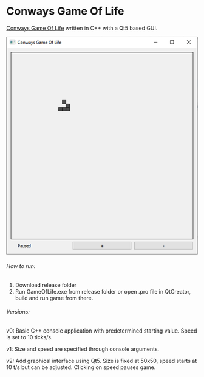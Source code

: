 # Conways Game Of Life
[Conways Game Of Life](https://en.wikipedia.org/wiki/Conway%27s_Game_of_Life#Examples_of_patterns) written in C++ with a Qt5 based GUI.

![alt text](https://github.com/jleipus/Game-Of-Life/blob/master/screencap.png?raw=true)

###### How to run:
1) Download release folder
2) Run GameOfLife.exe from release folder 
or open .pro file in QtCreator, build and run game from there.

###### Versions:

v0: Basic C++ console application with predetermined starting value. Speed is set to 10 ticks/s.

v1: Size and speed are specified through console arguments.

v2: Add graphical interface using Qt5. Size is fixed at 50x50, speed starts at 10 t/s but can be adjusted. Clicking on speed pauses game.
